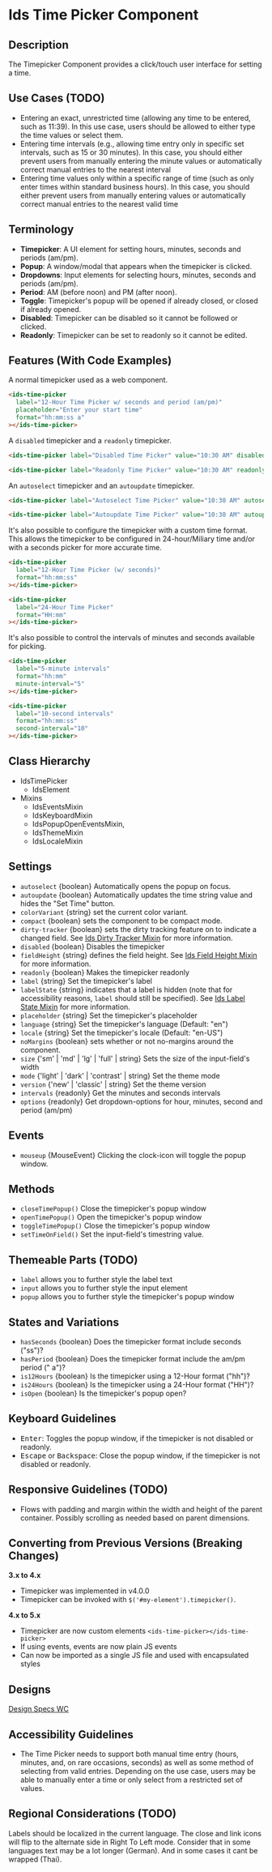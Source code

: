 # Ids Time Picker Component

## Description

The Timepicker Component provides a click/touch user interface for setting a time.

## Use Cases (TODO)

- Entering an exact, unrestricted time (allowing any time to be entered, such as 11:39). In this use case, users should be allowed to either type the time values or select them.
- Entering time intervals (e.g., allowing time entry only in specific set intervals, such as 15 or 30 minutes). In this case, you should either prevent users from manually entering the minute values or automatically correct manual entries to the nearest interval
- Entering time values only within a specific range of time (such as only enter times within standard business hours). In this case, you should either prevent users from manually entering values or automatically correct manual entries to the nearest valid time

## Terminology

- **Timepicker**: A UI element for setting hours, minutes, seconds and periods (am/pm).
- **Popup**: A window/modal that appears when the timepicker is clicked.
- **Dropdowns**: Input elements for selecting hours, minutes, seconds and periods (am/pm).
- **Period**: AM (before noon) and PM (after noon).
- **Toggle**: Timepicker's popup will be opened if already closed, or closed if already opened.
- **Disabled**: Timepicker can be disabled so it cannot be followed or clicked.
- **Readonly**: Timepicker can be set to readonly so it cannot be edited.

## Features (With Code Examples)

A normal timepicker used as a web component.

```html
<ids-time-picker
  label="12-Hour Time Picker w/ seconds and period (am/pm)"
  placeholder="Enter your start time"
  format="hh:mm:ss a"
></ids-time-picker>
```

A `disabled` timepicker and a `readonly` timepicker.

```html
<ids-time-picker label="Disabled Time Picker" value="10:30 AM" disabled></ids-time-picker>

<ids-time-picker label="Readonly Time Picker" value="10:30 AM" readonly></ids-time-picker>
```

An `autoselect` timepicker and an `autoupdate` timepicker.

```html
<ids-time-picker label="Autoselect Time Picker" value="10:30 AM" autoselect></ids-time-picker>

<ids-time-picker label="Autoupdate Time Picker" value="10:30 AM" autoupdate></ids-time-picker>
```

It's also possible to configure the timepicker with a custom time format. This allows the timepicker to be configured in 24-hour/Miliary time and/or with a seconds picker for more accurate time.

```html
<ids-time-picker
  label="12-Hour Time Picker (w/ seconds)"
  format="hh:mm:ss"
></ids-time-picker>

<ids-time-picker
  label="24-Hour Time Picker"
  format="HH:mm"
></ids-time-picker>
```

It's also possible to control the intervals of minutes and seconds available for picking.

```html
<ids-time-picker
  label="5-minute intervals"
  format="hh:mm"
  minute-interval="5"
></ids-time-picker>

<ids-time-picker
  label="10-second intervals"
  format="hh:mm:ss"
  second-interval="10"
></ids-time-picker>
```

## Class Hierarchy

- IdsTimePicker
    - IdsElement
- Mixins
    - IdsEventsMixin
    - IdsKeyboardMixin
    - IdsPopupOpenEventsMixin,
    - IdsThemeMixin
    - IdsLocaleMixin

## Settings

- `autoselect` {boolean} Automatically opens the popup on focus.
- `autoupdate` {boolean} Automatically updates the time string value and hides the "Set Time" button.
- `colorVariant` {string} set the current color variant.
- `compact` {boolean} sets the component to be compact mode.
- `dirty-tracker` {boolean} sets the dirty tracking feature on to indicate a changed field. See [Ids Dirty Tracker Mixin](../../mixins/ids-dirty-tracker-mixin/README.md) for more information.
- `disabled` {boolean} Disables the timepicker
- `fieldHeight` {string} defines the field height. See [Ids Field Height Mixin](../../mixins/ids-field-height-mixin/README.md) for more information.
- `readonly` {boolean} Makes the timepicker readonly
- `label` {string} Set the timepicker's label
- `labelState` {string} indicates that a label is hidden (note that for accessibility reasons, `label` should still be specified). See [Ids Label State Mixin](../../mixins/ids-label-state-mixin/README.md) for more information.
- `placeholder` {string} Set the timepicker's placeholder
- `language` {string} Set the timepicker's language (Default: "en")
- `locale` {string} Set the timepicker's locale (Default: "en-US")
- `noMargins` {boolean} sets whether or not no-margins around the component.
- `size` {'sm' | 'md' | 'lg' | 'full' | string} Sets the size of the input-field's width
- `mode` {'light' | 'dark' | 'contrast' | string} Set the theme mode
- `version` {'new' | 'classic' | string} Set the theme version
- `intervals` {readonly} Get the minutes and seconds intervals
- `options` {readonly} Get dropdown-options for hour, minutes, second and period (am/pm)

## Events

- `mouseup` {MouseEvent} Clicking the clock-icon will toggle the popup window.

## Methods

- `closeTimePopup()` Close the timepicker's popup window
- `openTimePopup()` Open the timepicker's popup window
- `toggleTimePopup()` Close the timepicker's popup window
- `setTimeOnField()` Set the input-field's timestring value.

## Themeable Parts (TODO)

- `label` allows you to further style the label text
- `input` allows you to further style the input element
- `popup` allows you to further style the timepicker's popup window

## States and Variations

- `hasSeconds` {boolean} Does the timepicker format include seconds ("ss")?
- `hasPeriod` {boolean} Does the timepicker format include the am/pm period (" a")?
- `is12Hours` {boolean} Is the timepicker using a 12-Hour format ("hh")?
- `is24Hours` {boolean} Is the timepicker using a 24-Hour format ("HH")?
- `isOpen` {boolean} Is the timepicker's popup open?

## Keyboard Guidelines

- <kbd>Enter</kbd>: Toggles the popup window, if the timepicker is not disabled or readonly.
- <kbd>Escape</kbd> or <kbd>Backspace</kbd>: Close the popup window, if the timepicker is not disabled or readonly.

## Responsive Guidelines (TODO)

- Flows with padding and margin within the width and height of the parent container. Possibly scrolling as needed based on parent dimensions.

## Converting from Previous Versions (Breaking Changes)

**3.x to 4.x**

- Timepicker was implemented in v4.0.0
- Timepicker can be invoked with `$('#my-element').timepicker()`.

**4.x to 5.x**

- Timepicker are now custom elements `<ids-time-picker></ids-time-picker>`
- If using events, events are now plain JS events
- Can now be imported as a single JS file and used with encapsulated styles

## Designs

[Design Specs WC](https://www.figma.com/file/ri2Knf3KchdfdzRAeds0Ab/IDS-Mobility-v4.6?node-id=1%3A5740)

## Accessibility Guidelines

- The Time Picker needs to support both manual time entry (hours, minutes, and, on rare occasions, seconds) as well as some method of selecting from valid entries. Depending on the use case, users may be able to manually enter a time or only select from a restricted set of values.

## Regional Considerations (TODO)

Labels should be localized in the current language. The close and link icons will flip to the alternate side in Right To Left mode. Consider that in some languages text may be a lot longer (German). And in some cases it cant be wrapped (Thai).
